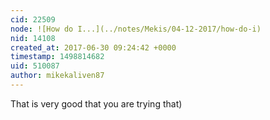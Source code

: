 ```yaml
---
cid: 22509
node: ![How do I...](../notes/Mekis/04-12-2017/how-do-i)
nid: 14108
created_at: 2017-06-30 09:24:42 +0000
timestamp: 1498814682
uid: 510087
author: mikekaliven87
---
```


That is very good that you are trying that) 